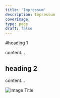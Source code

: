 ```yaml
---
title: 'Impressum'
description: Impressum
coverImage:
type: page
draft: false
---
```


#heading 1

content...

## heading 2

content...

![Image Title](/images/cover2.jpg)
